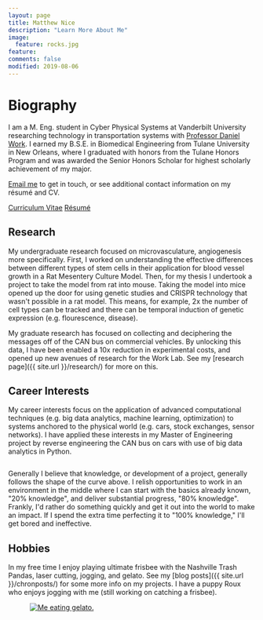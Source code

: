 ```yaml
---
layout: page
title: Matthew Nice
description: "Learn More About Me"
image:
  feature: rocks.jpg
feature:
comments: false
modified: 2019-08-06
---
```


# Biography

I am a M. Eng. student in Cyber Physical Systems at Vanderbilt University researching technology in transportation systems with [Professor Daniel Work](https://my.vanderbilt.edu/danwork/). I earned my B.S.E. in Biomedical Engineering from Tulane University in New Orleans, where I graduated with honors from the Tulane Honors Program and was awarded the Senior Honors Scholar for highest scholarly achievement of my major.

<a href="mailto:{{ site.owner.email | encode_email }}" title="Email me">Email me</a> to get in touch, or see additional contact information on my r&eacute;sum&eacute; and CV.

<div markdown="0"><a href="{{ site.url }}/download/matthew_nice_cv.pdf" class="btn btn-info">Curriculum Vitae</a> <a href="{{ site.url }}/download/matthew_nice_resume.pdf" class="btn btn-success">R&eacute;sum&eacute;</a></div>

## Research

My undergraduate research focused on microvasculature, angiogenesis more specifically. First, I worked on understanding the effective differences between different types of stem cells in their application for blood vessel growth in a Rat Mesentery Culture Model.  Then, for my thesis I undertook a project to take the model from rat into mouse. Taking the model into mice opened up the door for using genetic studies and CRISPR technology that wasn't possible in a rat model. This means, for example, 2x the number of cell types can be tracked and there can be temporal induction of genetic expression (e.g. flourescence, disease).

My graduate research has focused on collecting and deciphering the messages off of the CAN bus on commercial vehicles. By unlocking this data, I have been enabled a 10x reduction in experimental costs, and opened up new avenues of research for the Work Lab. See my [research page]({{ site.url }}/research/) for more on this.

## Career Interests
My career interests focus on the application of advanced computational techniques (e.g. big data analytics, machine learning, optimization) to systems anchored to the physical world (e.g. cars, stock exchanges, sensor networks).  I have applied these interests in my Master of Engineering project by reverse engineering the CAN bus on cars with use of big data analytics in Python.

<figure>
<a href="{{ site.url }}/images/knowledge_v_time.png"><img src="{{ site.url }}/images/knowledge_v_time.png" alt=""></a>
</figure>

Generally I believe that knowledge, or development of a project, generally follows the shape of the curve above. I relish opportunities to work in an environment in the middle where I can start with the basics already known, "20% knowledge", and deliver substantial progress, "80% knowledge". Frankly, I'd rather do something quickly and get it out into the world to make an impact. If I spend the extra time perfecting it to "100% knowledge," I'll get bored and ineffective.

## Hobbies
In my free time I enjoy playing ultimate frisbee with the Nashville Trash Pandas, laser cutting, jogging, and gelato. See my [blog posts]({{ site.url }}/chronposts/) for some more info on my projects. I have a puppy Roux who enjoys jogging with me (still working on catching a frisbee).

<figure class="half">
<a href="{{ site.url }}/images/Roux_on_bed.jpeg"><img src="{{ site.url }}/images/Roux_on_bed.jpeg" alt=""></a>
<a href="{{ site.url }}/images/gelato.jpeg"><img src="{{ site.url }}/images/gelato.jpeg" alt="Me eating gelato."></a>
</figure>
